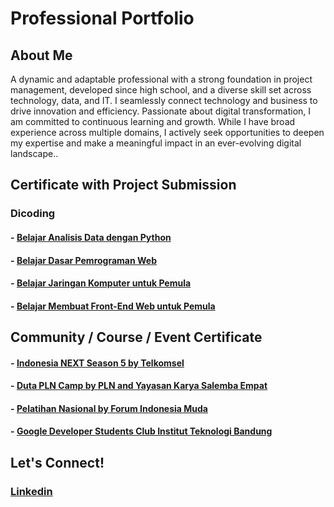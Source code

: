 # Professional Portfolio

## About Me  
A dynamic and adaptable professional with a strong foundation in project management, developed since high school, and a diverse skill set across technology, data, and IT. I seamlessly connect technology and business to drive innovation and efficiency. Passionate about digital transformation, I am committed to continuous learning and growth. While I have broad experience across multiple domains, I actively seek opportunities to deepen my expertise and make a meaningful impact in an ever-evolving digital landscape..  

## Certificate with Project Submission

### Dicoding
#### - [Belajar Analisis Data dengan Python](https://github.com/abdlsykr/portofolio/tree/main/Dicoding/Belajar%20Analisis%20Data%20dengan%20Python)
#### - [Belajar Dasar Pemrograman Web](https://github.com/abdlsykr/portofolio/tree/main/Dicoding/Belajar%20Dasar%20Pemrograman%20Web)
#### - [Belajar Jaringan Komputer untuk Pemula](https://github.com/abdlsykr/portofolio/tree/main/Dicoding/Belajar%20Jaringan%20Komputer%20untuk%20Pemula)
#### - [Belajar Membuat Front-End Web untuk Pemula](https://github.com/abdlsykr/portofolio/tree/main/Dicoding/Belajar%20Membuat%20Front-End%20Web%20untuk%20Pemula)

## Community / Course / Event Certificate
#### - [Indonesia NEXT Season 5 by Telkomsel](https://github.com/abdlsykr/portfolio/tree/main/Indonesia%20NEXT%20Season%205%20by%20Telkomsel) 
#### - [Duta PLN Camp by PLN and Yayasan Karya Salemba Empat](https://github.com/abdlsykr/portfolio/tree/main/Duta%20PLN%20Camp%20by%20PLN%20and%20Yayasan%20Karya%20Salemba%20Empat) 
#### - [Pelatihan Nasional by Forum Indonesia Muda](https://github.com/abdlsykr/portfolio/blob/main/Pelatihan%20Nasional%20by%20Forum%20Indonesia%20Muda/Sertifikat%20Pelatnas%20-%20ABDUL%20SYUKUR%20KAMARUDDIN.pdf) 
#### - [Google Developer Students Club Institut Teknologi Bandung](https://github.com/abdlsykr/portfolio/tree/main/Google%20Developer%20Student%20Clubs%20Institut%20Teknologi%20Bandung) 

## Let's Connect!  
### [Linkedin](https://www.linkedin.com/in/abdulsyukurkamaruddin/)
